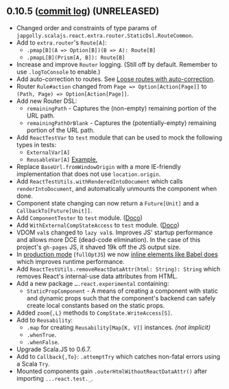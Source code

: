 ## 0.10.5 ([commit log](https://github.com/japgolly/scalajs-react/compare/v0.10.4...v0.10.5)) (UNRELEASED)

* Changed order and constraints of type params of `japgolly.scalajs.react.extra.router.StaticDsl.RouteCommon`.
* Add to `extra.router`'s `Route[A]`:
  * `.pmap[B](A => Option[B])(B => A): Route[B]`
  * `.pmapL[B](Prism[A, B]): Route[B]`
* Increase and improve `Router` logging. (Still off by default. Remember to use `.logToConsole` to enable.)
* Add auto-correction to routes. See [Loose routes with auto-correction](../ROUTER.md#loose-routes-with-auto-correction).
* Router `Rule#action` changed from `Page => Option[Action[Page]]` to `(Path, Page) => Option[Action[Page]]`.
* Add new Router DSL:
  * `remainingPath` - Captures the (non-empty) remaining portion of the URL path.
  * `remainingPathOrBlank` - Captures the (potentially-empty) remaining portion of the URL path.
* Add `ReactTestVar` to `test` module that can be used to mock the following types in tests:
  * `ExternalVar[A]`
  * `ReusableVar[A]`
  [Example.](../TESTING.md#reacttestvar)
* Replace `BaseUrl.fromWindowOrigin` with a more IE-friendly implementation that does not use `location.origin`.
* Add `ReactTestUtils.withRenderedIntoDocument` which calls `renderIntoDocument`, and automatically unmounts the component when done.
* Component state changing can now return a `Future[Unit]` and a `CallbackTo[Future[Unit]]`.
* Add `ComponentTester` to `test` module. ([Doco](../TESTING.md#componenttester))
* Add `WithExternalCompStateAccess` to `test` module. ([Doco](../TESTING.md#withexternalcompstateaccess))
* VDOM `val`s changed to `lazy val`s. Improves JS' startup performance and allows more DCE (dead-code elimination).
  In the case of this project's `gh-pages` JS, it shaved 19k off the JS output size.
* In [production mode](https://github.com/scala-js/scala-js/issues/1998) (`fullOptJS`)
  we now [inline elements like Babel does](http://babeljs.io/blog/2015/03/31/5.0.0/#inline-elements)
  which improves runtime performance.
* Add `ReactTestUtils.removeReactDataAttr(html: String): String` which removes React's internal-use data attributes from HTML.
* Add a new package `….react.experimental` containing:
  * `StaticPropComponent` - A means of creating a component with static and dynamic props such that
      the component's backend can safely create local constants based on the static props.
* Added `zoom{,L}` methods to `CompState.WriteAccess[S]`.
* Add to `Reusability`:
  * `.map` for creating `Reusability[Map[K, V]]` instances. *(not implicit)*
  * `.whenTrue`.
  * `.whenFalse`.
* Upgrade Scala.JS to 0.6.7.
* Add to `Callback{,To}`: `.attemptTry` which catches non-fatal errors using a Scala `Try`.
* Mounted components gain `.outerHtmlWithoutReactDataAttr()` after importing `...react.test._`.

